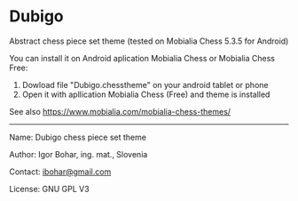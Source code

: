# Dubigo
Abstract chess piece set theme (tested on Mobialia Chess 5.3.5 for Android)

You can install it on Android aplication Mobialia Chess or Mobialia Chess Free:
1. Dowload file "Dubigo.chesstheme" on your android tablet or phone
2. Open it with apllication Mobialia Chess (Free) and theme is installed

See also
https://www.mobialia.com/mobialia-chess-themes/

---
Name: Dubigo chess piece set theme

Author: Igor Bohar, ing. mat., Slovenia

Contact: ibohar@gmail.com

License: GNU GPL V3
